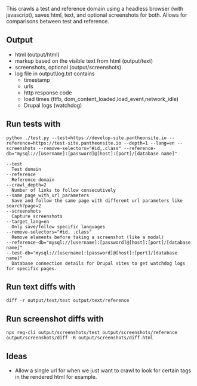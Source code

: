 This crawls a test and reference domain using a headless browser (with javascript), saves html, text, and optional screenshots for both.
Allows for comparisons between test and reference.

## Output
* html (output/html)
* markup based on the visible text from html (output/text)
* screenshots, optional (output/screenshots)
* log file in output\log.txt contains
  * timestamp
  * urls
  * http response code
  * load times (ttfb, dom_content_loaded,load_event,network_idle)
  * Drupal logs (watchdog)

## Run tests with
`python ./test.py --test=https://develop-site.pantheonsite.io --reference=https://test-site.pantheonsite.io --depth=1 --lang=en --screenshots --remove-selectors="#id,.class" --reference-db="mysql://[username]:[password]@[host]:[port]/[database name]"`
```
--test
  Test domain
--reference
  Reference domain
--crawl_depth=2
  Number of links to follow consecutively
--same_page_with_url_parameters
  Save and follow the same page with different url parameters like search?page=2
--screenshots
  Capture screenshots
--target_lang=en
  Only save/follow specific languages
--remove-selectors="#id, .class"
  Remove elements before taking a screenshot (like a modal)
--reference-db="mysql://[username]:[password]@[host]:[port]/[database name]"
--test-db="mysql://[username]:[password]@[host]:[port]/[database name]"
  Database connection details for Drupal sites to get watchdog logs for specific pages.
 ```

## Run text diffs with
`diff -r output/text/test output/text/reference`

## Run screenshot diffs with
`npx reg-cli output/screenshots/test output/screenshots/reference output/screenshots/diff -R output/screenshots/diff.html`

## Ideas
* Allow a single url for when we just want to crawl to look for certain tags in the rendered html for example.